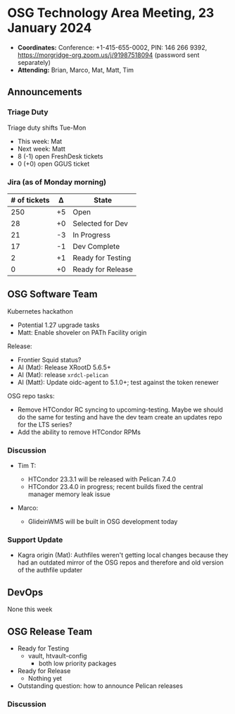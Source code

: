 # OSG Technology Area Meeting, 23 January 2024

-   **Coordinates:** Conference: +1-415-655-0002, PIN: 146 266 9392,
    <https://morgridge-org.zoom.us/j/91987518094> (password sent separately)
-   **Attending:** Brian, Marco, Mat, Matt, Tim

## Announcements

### Triage Duty

Triage duty shifts Tue-Mon

-   This week: Mat
-   Next week: Matt
-   8 (-1) open FreshDesk tickets
-   0 (+0) open GGUS ticket

### Jira (as of Monday morning)

| # of tickets | &Delta; | State             |
|--------------|---------|-------------------|
| 250          | +5      | Open              |
| 28           | +0      | Selected for Dev  |
| 21           | -3      | In Progress       |
| 17           | -1      | Dev Complete      |
| 2            | +1      | Ready for Testing |
| 0            | +0      | Ready for Release |

## OSG Software Team

Kubernetes hackathon
-  Potential 1.27 upgrade tasks
-  Matt: Enable shoveler on PATh Facility origin

Release:
-   Frontier Squid status?
-   AI (Mat): Release XRootD 5.6.5+
-   AI (Mat): release `xrdcl-pelican`
-   AI (Matt): Update oidc-agent to 5.1.0+; test against the token renewer

OSG repo tasks:
-   Remove HTCondor RC syncing to upcoming-testing.
    Maybe we should do the same for testing and have the dev team create an updates repo for the LTS series?
-   Add the ability to remove HTCondor RPMs

### Discussion

- Tim T:
    - HTCondor 23.3.1 will be released with Pelican 7.4.0
    - HTCondor 23.4.0 in progress; recent builds fixed the central manager memory leak issue

- Marco:
    - GlideinWMS will be built in OSG development today

### Support Update

-   Kagra origin (Mat): Authfiles weren't getting local changes because they had an outdated mirror of the OSG repos
    and therefore and old version of the authfile updater

## DevOps

None this week

## OSG Release Team

-   Ready for Testing
    -   vault, htvault-config
        - both low priority packages
-   Ready for Release
    -   Nothing yet
-   Outstanding question: how to announce Pelican releases

### Discussion


